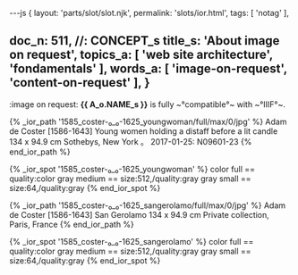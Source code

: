 ---js
{
  layout: 'parts/slot/slot.njk',
  permalink: 'slots/ior.html',
  tags: [ 'notag' ],

  doc_n: 511,    //: CONCEPT_s
  title_s: 'About image on request',
  topics_a: [ 'web site architecture', 'fondamentals' ],
  words_a: [ 'image-on-request', 'content-on-request' ],
}
---
:image on request:
__{{ A_o.NAME_s }}__ is fully ~°compatible°~ with ~°IIIF°~.


{% _ior_path '1585_coster-₀_₀-1625_youngwoman/full/max/0/jpg' %}
Adam de Coster [1586-1643]
Young women holding a distaff before a lit candle
134 x 94.9 cm
Sothebys, New York &#12290; 2017-01-25: N09601-23
{% end_ior_path %}


{% _ior_spot '1585_coster-₀_₀-1625_youngwoman' %}
color full  == quality:color
gray medium == size:512,/quality:gray
gray small  == size:64,/quality:gray
{% end_ior_spot %}


{% _ior_path '1585_coster-₀_₀-1625_sangerolamo/full/max/0/jpg' %}
Adam de Coster [1586-1643]
San Gerolamo
134 x 94.9 cm
Private collection, Paris, France
{% end_ior_path %}


{% _ior_spot '1585_coster-₀_₀-1625_sangerolamo' %}
color full  == quality:color
gray medium == size:512,/quality:gray
gray small  == size:64,/quality:gray
{% end_ior_spot %}
